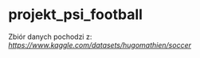 # projekt_psi_football

Zbiór danych pochodzi z:
*https://www.kaggle.com/datasets/hugomathien/soccer*
